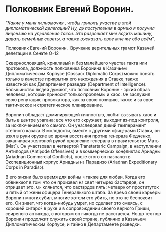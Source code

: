 # Полковник Евгений Воронин. 


_"Какие у меня полномочия , чтобы принять участие в этой 
дипломатической делегации? Ну, до поступления в армию
я получил лицензию на управление такси.
Это разрешает мне водить машину, давать семейные советы, а также высказать свое мнение обо всём_".

 Полковник Евгений Воронин. 
Вручение верительных грамот Казачей делегации в Сенате О-12


Сквернословящий, крикливый и без малейшего чувства такта или протокола, должность полковника Воронина в Казачьем Дипломатическом Корпусе \(Cossack Diplomatic Corps\) можно понять только в качестве прикрытия его нахождения в Ставке, также известной как Департамент разведки \(Department of Intelligence\). Большинство людей думают, что полковник Воронин - яркий образ человека, который приносит только проблемы и хаос. Он заслужил свою репутацию провокатора, как за свою позицию, также и за свое тактическое и стратегическое планирование.

Воронин обладает доминирующей личностью, любит вызывать хаос и быть в центре урагана: все что его окружает, выходит из-под контроля, за исключением его самого. Он унаследовал дикий темперамент степного казака. В молодости, вместе с другими офицерами Ставки, он взял в руки оружие во время восстания против генерала Федченко, заканчивая железной рукой правление генерала в правительстве Мать \(Mat\`\). Он участвовал в четвертой Transtartaric Campaign, в наступлении Антиподов \(Antipode Offensives\) и в коммерческих конфликтах Ариадны \(Ariadnan Commercial Conflicts\), после этого он назначен в Экспедиционный корпус Ариадны на Парадизо \(Ariadnan Expeditionary Corps in Paradiso\).

В его жизни было время для войны и также для любви. Когда его обвинюют в том, что он произвел на свет четырех бастардов, он отрицает это. Он клянется, что бастардов пять: четверо от проституток и пятый от жены офицера Генерального штаба. За время своей карьеры Воронин многих убил, многие хотели его убить, но это не беспокоит его. Он знает, что когда-нибудь умрет, но сделает это смеясь, с хорошей сигарой в руке и в сопровождении своего верного Гриши, свирепого антипода, с которым он никогда не расстается. Но до тех пор Воронин продолжит служить своей стране, публично в Казачьем Дипломатическом Корпусе, и тайно в Департаменте разведки.

